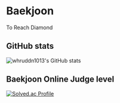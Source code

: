 # Baekjoon
To Reach Diamond

## GitHub stats
![whruddn1013's GitHub stats](https://github-readme-stats.vercel.app/api?username=whruddn1013&show_icons=true&theme=dracula)

## Baekjoon Online Judge level
[![Solved.ac Profile](http://mazassumnida.wtf/api/v2/generate_badge?boj=whruddn1013)](https://solved.ac/whruddn1013/)
